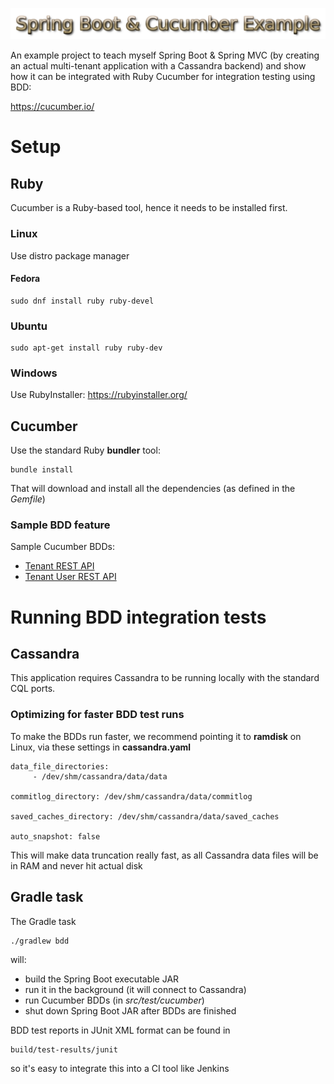![Spring Boot & Cucumber Example](img/logo.png)

An example project to teach myself Spring Boot & Spring MVC
(by creating an actual multi-tenant application with a Cassandra backend)
and show how it can be integrated with Ruby Cucumber for integration testing using BDD:

https://cucumber.io/

# Setup

## Ruby

Cucumber is a Ruby-based tool, hence it needs to be installed first.

### Linux

Use distro package manager

#### Fedora

    sudo dnf install ruby ruby-devel
    
### Ubuntu

    sudo apt-get install ruby ruby-dev

### Windows

Use RubyInstaller: https://rubyinstaller.org/


## Cucumber

Use the standard Ruby **bundler** tool:

    bundle install
    
That will download and install all the dependencies (as defined in the *Gemfile*)

### Sample BDD feature

Sample Cucumber BDDs:

*  [Tenant REST API](https://github.com/jacek99/spring-boot-cucumber-example/blob/master/src/test/cucumber/features/tenant_rest.feature)
*  [Tenant User REST API](https://github.com/jacek99/spring-boot-cucumber-example/blob/master/src/test/cucumber/features/tenant_user_rest.feature)

# Running BDD integration tests

## Cassandra

This application requires Cassandra to be running locally with the standard CQL ports.

### Optimizing for faster BDD test runs

To make the BDDs run faster, we recommend pointing it to **ramdisk** on Linux,
via these settings in **cassandra.yaml**

    data_file_directories:
         - /dev/shm/cassandra/data/data

    commitlog_directory: /dev/shm/cassandra/data/commitlog

    saved_caches_directory: /dev/shm/cassandra/data/saved_caches
    
    auto_snapshot: false

This will make data truncation really fast, as all Cassandra data files will be in RAM
and never hit actual disk

## Gradle task

The Gradle task

    ./gradlew bdd
    
will:

* build the Spring Boot executable JAR
* run it in the background (it will connect to Cassandra)
* run Cucumber BDDs (in *src/test/cucumber*)
* shut down Spring Boot JAR after BDDs are finished

BDD test reports in JUnit XML format can be found in

    build/test-results/junit
    
so it's easy to integrate this into a CI tool like Jenkins